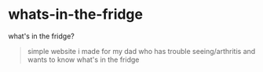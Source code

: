 # whats-in-the-fridge
what's in the fridge?
> simple website i made for my dad who has trouble seeing/arthritis and wants to know what's in the fridge
